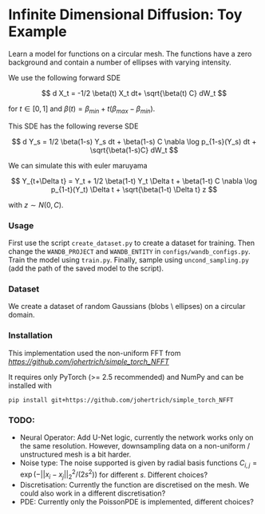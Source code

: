 # Infinite Dimensional Diffusion: Toy Example 

Learn a model for functions on a circular mesh. The functions have a zero background and contain a number of ellipses with varying intensity.  

We use the following forward SDE 

$$ d X_t = -1/2 \beta(t) X_t dt+ \sqrt{\beta(t) C} dW_t $$

for $t \in [0,1]$ and $\beta(t) = \beta_{min} + t (\beta_{max} - \beta_{min})$. 

This SDE has the following reverse SDE

$$ d Y_s = 1/2 \beta(1-s) Y_s dt + \beta(1-s) C \nabla \log p_{1-s}(Y_s) dt + \sqrt{\beta(1-s)C} dW_t $$

We can simulate this with euler maruyama 

$$ Y_{t+\Delta t} = Y_t +  1/2 \beta(1-t) Y_t \Delta t + \beta(1-t) C \nabla \log p_{1-t}(Y_t) \Delta t + \sqrt{\beta(1-t) \Delta t} z $$

with $z \sim N(0,C)$.

### Usage

First use the script `create_dataset.py` to create a dataset for training. Then change the `WANDB_PROJECT` and `WANDB_ENTITY` in `configs/wandb_configs.py`. Train the model using `train.py`. Finally, sample using `uncond_sampling.py` (add the path of the saved model to the script).

### Dataset 

We create a dataset of random Gaussians (blobs \ ellipses) on a circular domain.

### Installation

This implementation used the non-uniform FFT from *https://github.com/johertrich/simple_torch_NFFT*

It requires only PyTorch (>= 2.5 recommended) and NumPy and can be installed with
```
pip install git+https://github.com/johertrich/simple_torch_NFFT
```


### TODO: 

- Neural Operator: Add U-Net logic, currently the network works only on the same resolution. However, downsampling data on a non-uniform / unstructured mesh is a bit harder. 
- Noise type: The noise supported is given by radial basis functions $C_{i,j} = \exp(- || x_i - x_j ||_2^2 / (2s^2))$ for different $s$. Different choices? 
- Discretisation: Currently the function are discretised on the mesh. We could also work in a different discretisation? 
- PDE: Currently only the PoissonPDE is implemented, different choices?